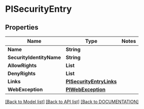 # PISecurityEntry

## Properties
Name | Type | Notes
------------ | ------------- | -------------
**Name** | **String**
**SecurityIdentityName** | **String**
**AllowRights** | **List<String>**
**DenyRights** | **List<String>**
**Links** | **[**PISecurityEntryLinks**](../models/PISecurityEntryLinks.md)**
**WebException** | **[**PIWebException**](../models/PIWebException.md)**

[[Back to Model list]](../../DOCUMENTATION.md#documentation-for-models) [[Back to API list]](../../DOCUMENTATION.md#documentation-for-api-endpoints) [[Back to DOCUMENTATION]](../../DOCUMENTATION.md)
